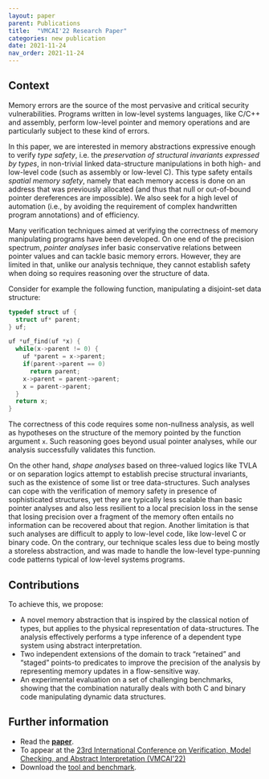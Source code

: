 ```yaml
---
layout: paper
parent: Publications
title:  "VMCAI'22 Research Paper"
categories: new publication
date: 2021-11-24
nav_order: 2021-11-24
---
```


## Context

Memory errors are the source of the most pervasive and critical
security vulnerabilities.  Programs written in low-level systems
languages, like C/C++ and assembly, perform low-level pointer and
memory operations and are particularly subject to these kind of
errors.

In this paper, we are interested in memory abstractions expressive
enough to verify *type safety*, i.e. the *preservation of structural invariants
expressed by types*, in non-trivial linked data-structure manipulations in both
high- and low-level code (such as assembly or low-level C).
This type safety
entails *spatial memory safety*, namely that each memory
access is done on an address that was previously allocated (and thus
that null or out-of-bound pointer dereferences are impossible).
We also seek for a high level of automation (i.e., by avoiding the
requirement of complex handwritten program annotations) and of
efficiency.

Many verification techniques aimed at verifying the correctness of
memory manipulating programs have been developed.
On one end of the precision spectrum, *pointer analyses* infer basic
conservative relations between pointer values and can tackle basic memory
errors.
However, they are limited in that, unlike our analysis technique, they cannot establish safety when doing so  requires reasoning over the structure of data.

Consider for example the following function, manipulating a disjoint-set data
structure:

```c
typedef struct uf {
  struct uf* parent;
} uf;

uf *uf_find(uf *x) {
  while(x->parent != 0) {
    uf *parent = x->parent;
    if(parent->parent == 0)
      return parent;
    x->parent = parent->parent;
    x = parent->parent;
  }
  return x;
}
```

The correctness of this code requires some non-nullness analysis, as well as
hypotheses on the structure of the memory pointed by the function argument `x`.
Such reasoning goes beyond usual pointer analyses, while our analysis successfully validates this function.


On the other hand, *shape analyses* based on three-valued logics like TVLA or on
separation logics attempt to establish precise structural invariants, such as
the existence of some list or tree data-structures.
Such analyses can cope with the verification of memory safety in
presence of sophisticated structures, yet they are typically less
scalable than basic pointer analyses and also less resilient to a
local precision loss in the sense that losing precision over a
fragment of the memory often entails no information can be recovered
about that region. Another limitation is that such analyses are difficult to apply to low-level
code, like low-level C or binary code. On the contrary, our technique scales less due to being mostly a storeless abstraction, and was made to handle the low-level type-punning code patterns typical of low-level systems programs.

## Contributions

To achieve this, we propose:

- A novel memory abstraction that is inspired by the classical notion of types,
  but applies to the physical representation of data-structures. The analysis effectively
  performs a type inference of a dependent type system using abstract interpretation.
- Two independent extensions of the domain to track “retained” and “staged”
  points-to predicates to improve the precision of the analysis by representing
  memory updates in a flow-sensitive way.
- An experimental evaluation on a set of challenging benchmarks, showing that
  the combination naturally deals with both C and binary code manipulating
  dynamic data structures.

## Further information

- Read the
  [**paper**](/assets/publications/pdfs/2022-vmcai-lightweight-shape-analysis.pdf).
- To appear at the [23rd International Conference on Verification, Model Checking, and Abstract Interpretation
  (VMCAI'22)](https://popl22.sigplan.org/home/VMCAI-2022#About)
- Download the [tool and benchmark](https://doi.org/10.5281/zenodo.5589489).
